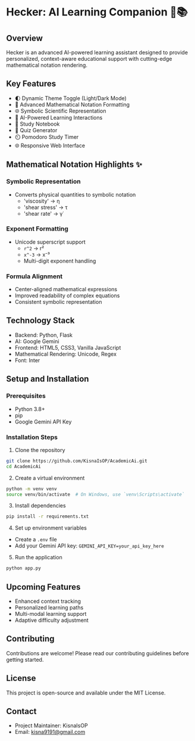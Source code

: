 # Hecker: AI Learning Companion 🤖📚

## Overview
Hecker is an advanced AI-powered learning assistant designed to provide personalized, context-aware educational support with cutting-edge mathematical notation rendering.

## Key Features
- 🌓 Dynamic Theme Toggle (Light/Dark Mode)
- 🧮 Advanced Mathematical Notation Formatting
- 🌐 Symbolic Scientific Representation
- 🧠 AI-Powered Learning Interactions
- 📝 Study Notebook
- 🧩 Quiz Generator
- ⏲️ Pomodoro Study Timer
- 🌐 Responsive Web Interface

## Mathematical Notation Highlights ✨
### Symbolic Representation
- Converts physical quantities to symbolic notation
  * 'viscosity' → η
  * 'shear stress' → τ
  * 'shear rate' → γ̇

### Exponent Formatting
- Unicode superscript support
  * `r^2` → r²
  * `x^-3` → x⁻³
  * Multi-digit exponent handling

### Formula Alignment
- Center-aligned mathematical expressions
- Improved readability of complex equations
- Consistent symbolic representation

## Technology Stack
- Backend: Python, Flask
- AI: Google Gemini
- Frontend: HTML5, CSS3, Vanilla JavaScript
- Mathematical Rendering: Unicode, Regex
- Font: Inter

## Setup and Installation

### Prerequisites
- Python 3.8+
- pip
- Google Gemini API Key

### Installation Steps
1. Clone the repository
```bash
git clone https://github.com/KisnaIsOP/AcademicAi.git
cd AcademicAi
```

2. Create a virtual environment
```bash
python -m venv venv
source venv/bin/activate  # On Windows, use `venv\Scripts\activate`
```

3. Install dependencies
```bash
pip install -r requirements.txt
```

4. Set up environment variables
- Create a `.env` file
- Add your Gemini API key: `GEMINI_API_KEY=your_api_key_here`

5. Run the application
```bash
python app.py
```

## Upcoming Features
- Enhanced context tracking
- Personalized learning paths
- Multi-modal learning support
- Adaptive difficulty adjustment

## Contributing
Contributions are welcome! Please read our contributing guidelines before getting started.

## License
This project is open-source and available under the MIT License.

## Contact
- Project Maintainer: KisnaIsOP
- Email: kisna9191@gmail.com

